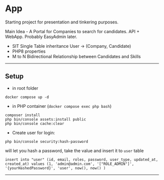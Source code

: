 # App

Starting project for presentation and tinkering purposes.

Main Idea - A Portal for Companies to search for candidates. API + WebApp. Probably EasyAdmin later.


- SIT Single Table inheritance User -> (Company, Candidate)
- PHP8 properties
- M to N Bidirectional Relationship between Candidates and Skills

---
Setup
- 
- in root folder
````
docker compose up -d
````
- in PHP container (`docker compose exec php bash`)
````
composer install
php bin/console assets:install public
php bin/console cache:clear
````
- Create user for login:
```
php bin/console security:hash-password
```
will let you hash a password, take the value and insert it to `user` table
```
insert into "user" (id, email, roles, password, user_type, updated_at, created_at) values (1, 'admin@admin.com', '["ROLE_ADMIN"]', '{yourHashedPassword}', 'user', now(), now() )
```
---
